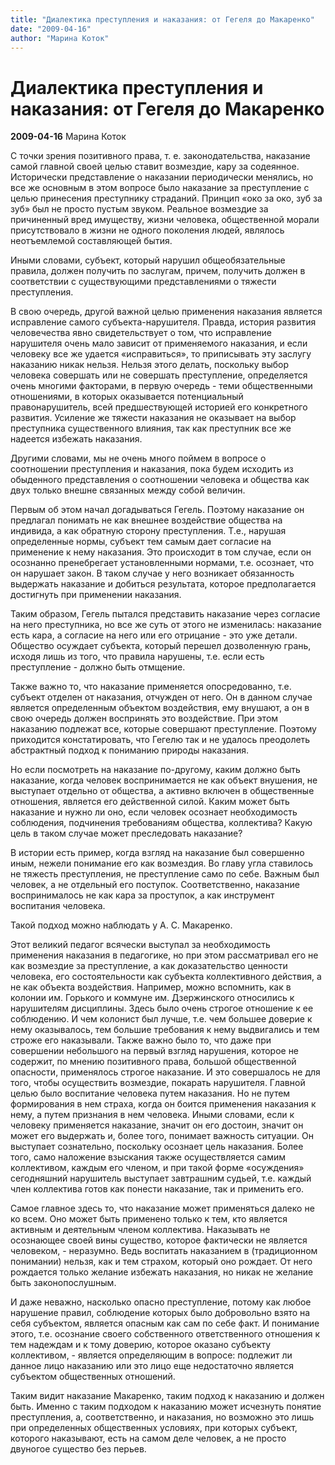 ```yaml
---
title: "Диалектика преступления и наказания: от Гегеля до Макаренко"
date: "2009-04-16"
author: "Марина Коток"
---
```


# Диалектика преступления и наказания: от Гегеля до Макаренко

**2009-04-16** Марина Коток

С точки зрения позитивного права, т. е. законодательства, наказание самой главной своей целью ставит возмездие, кару за содеянное. Исторически представление о наказании периодически менялись, но все же основным в этом вопросе было наказание за преступление с целью принесения преступнику страданий. Принцип «око за око, зуб за зуб» был не просто пустым звуком. Реальное возмездие за причиненный вред имуществу, жизни человека, общественной морали присутствовало в жизни не одного поколения людей, являлось неотъемлемой составляющей бытия.

Иными словами, субъект, который нарушил общеобязательные правила, должен получить по заслугам, причем, получить должен в соответствии с существующими представлениями о тяжести преступления.

В свою очередь, другой важной целью применения наказания является исправление самого субъекта-нарушителя. Правда, история развития человечества явно свидетельствует о том, что исправление нарушителя очень мало зависит от применяемого наказания, и если человеку все же удается «исправиться», то приписывать эту заслугу наказанию никак нельзя. Нельзя этого делать, поскольку выбор человека совершать или не совершать преступление, определяется очень многими факторами, в первую очередь - теми общественными отношениями, в которых оказывается потенциальный правонарушитель, всей предшествующей историей его конкретного развития. Усиление же тяжести наказания не оказывает на выбор преступника существенного влияния, так как преступник все же надеется избежать наказания.

Другими словами, мы не очень много поймем в вопросе о соотношении преступления и наказания, пока будем исходить из обыденного представления о соотношении человека и общества как двух только внешне связанных между собой величин.

Первым об этом начал догадываться Гегель. Поэтому наказание он предлагал понимать не как внешнее воздействие общества на индивида, а как обратную сторону преступления. Т.е., нарушая определенные нормы, субъект тем самым дает согласие на применение к нему наказания. Это происходит в том случае, если он осознанно пренебрегает установленными нормами, т.е. осознает, что он нарушает закон. В таком случае у него возникает обязанность выдержать наказание и добиться результата, которое предполагается достигнуть при применении наказания.

Таким образом, Гегель пытался представить наказание через согласие на него преступника, но все же суть от этого не изменилась: наказание есть кара, а согласие на него или его отрицание - это уже детали. Общество осуждает субъекта, который перешел дозволенную грань, исходя лишь из того, что правила нарушены, т.е. если есть преступление - должно быть отмщение.

Также важно то, что наказание применяется опосредованно, т.е. субъект отделен от наказания, отчужден от него. Он в данном случае является определенным объектом воздействия, ему внушают, а он в свою очередь должен воспринять это воздействие. При этом наказанию подлежат все, которые совершают преступление. Поэтому приходится констатировать, что Гегелю так и не удалось преодолеть абстрактный подход к пониманию природы наказания.

Но если посмотреть на наказание по-другому, каким должно быть наказание, когда человек воспринимается не как объект внушения, не выступает отдельно от общества, а активно включен в общественные отношения, является его действенной силой. Каким может быть наказание и нужно ли оно, если человек осознает необходимость соблюдения, подчинения требованиям общества, коллектива? Какую цель в таком случае может преследовать наказание?

В истории есть пример, когда взгляд на наказание был совершенно иным, нежели понимание его как возмездия. Во главу угла ставилось не тяжесть преступления, не преступление само по себе. Важным был человек, а не отдельный его поступок. Соответственно, наказание воспринималось не как кара за проступок, а как инструмент воспитания человека.

Такой подход можно наблюдать у А. С. Макаренко.

Этот великий педагог всячески выступал за необходимость применения наказания в педагогике, но при этом рассматривал его не как возмездие за преступление, а как доказательство ценности человека, его состоятельности как субъекта коллективного действия, а не как объекта воздействия. Например, можно вспомнить, как в колонии им. Горького и коммуне им. Дзержинского относились к нарушителям дисциплины. Здесь было очень строгое отношение к ее соблюдению. И чем колонист был лучше, т.е. чем большее доверие к нему оказывалось, тем большие требования к нему выдвигались и тем строже его наказывали. Также важно было то, что даже при совершении небольшого на первый взгляд нарушения, которое не содержит, по мнению позитивного права, большой общественной опасности, применялось строгое наказание. И это совершалось не для того, чтобы осуществить возмездие, покарать нарушителя. Главной целью было воспитание человека путем наказания. Но не путем формирования в нем страха, когда он боится применения наказания к нему, а путем признания в нем человека. Иными словами, если к человеку применяется наказание, значит он его достоин, значит он может его выдержать и, более того, понимает важность ситуации. Он выступает сознательно, поскольку осознает цель наказания. Более того, само наложение взыскания также осуществляется самим коллективом, каждым его членом, и при такой форме «осуждения» сегодняшний нарушитель выступает завтрашним судьей, т.е. каждый член коллектива готов как понести наказание, так и применить его.

Самое главное здесь то, что наказание может применяться далеко не ко всем. Оно может быть применено только к тем, кто является активным и деятельным членом коллектива. Наказывать не осознающее своей вины существо, которое фактически не является человеком, - неразумно. Ведь воспитать наказанием в (традиционном понимании) нельзя, как и тем страхом, который оно рождает. От него рождается только желание избежать наказания, но никак не желание быть законопослушным.

И даже неважно, насколько опасно преступление, потому как любое нарушение правил, соблюдение которых было добровольно взято на себя субъектом, является опасным как сам по себе факт. И понимание этого, т.е. осознание своего собственного ответственного отношения к тем надеждам и к тому доверию, которое оказано субъекту коллективом, - является определяющим в вопросе: подлежит ли данное лицо наказанию или это лицо еще недостаточно является субъектом общественных отношений.

Таким видит наказание Макаренко, таким подход к наказанию и должен быть. Именно с таким подходом к наказанию может исчезнуть понятие преступления, а, соответственно, и наказания, но возможно это лишь при определенных общественных условиях, при которых субъект, которого наказывают, есть на самом деле человек, а не просто двуногое существо без перьев.